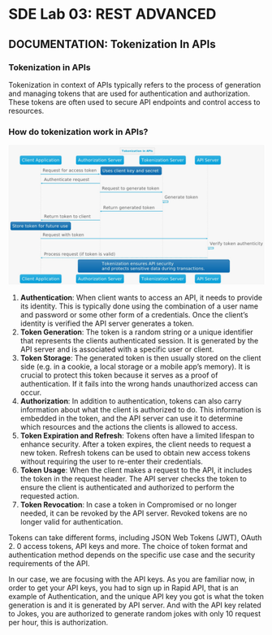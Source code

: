 # SDE Lab 03: REST ADVANCED
## DOCUMENTATION: Tokenization In APIs

### Tokenization in APIs
Tokenization in context of APIs typically refers to the process of generation and managing tokens that are used for authentication and authorization. These tokens are often used to secure API endpoints and control access to resources.

### How do tokenization work in APIs?

![Tokenization in APIs](https://github.com/Yusuke-Sugihara/SDE_LAB3/blob/main/Images/Image_Tokenization.jpg)
1. **Authentication**: When client wants to access an API, it needs to provide its identity. This is typically done using the combination of a user name and password or some other form of a credentials. Once the client’s identity is verified the API server generates a token.
2. **Token Generation**: The token is a random string or a unique identifier that represents the clients authenticated session. It is generated by the API server and is associated with a specific user or client.
3. **Token Storage**: The generated token is then usually stored on the client side (e.g. in a cookie, a local storage or a mobile app’s memory). It is crucial to protect this token because it serves as a proof of authentication. If it fails into the wrong hands unauthorized access can occur.
4. **Authorization**: In addition to authentication, tokens can also carry information about what the client is authorized to do. This information is embedded in the token, and the API server can use it to determine which resources and the actions the clients is allowed to access.
5. **Token Expiration and Refresh**: Tokens often have a limited lifespan to enhance security. After a token expires, the client needs to request a new token. Refresh tokens can be used to obtain new access tokens without requiring the user to re-enter their credentials.
6. **Token Usage**: When the client makes a request to the API, it includes the token in the request header. The API server checks the token to ensure the client is authenticated and authorized to perform the requested action.
7. **Token Revocation**: In case a token in Compromised or no longer needed, it can be revoked by the API server. Revoked tokens are no longer valid for authentication.

Tokens can take different forms, including JSON Web Tokens (JWT), OAuth 2. 0 access tokens, API keys and more. The choice of token format and authentication method depends on the specific use case and the security requirements of the API.

In our case, we are focusing with the API keys. As you are familiar now, in order to get your API keys, you had to sign up in Rapid API, that is an example of Authentication, and the unique API key you got is what the token generation is and it is generated by API server. And with the API key related to Jokes, you are authorized to generate random jokes with only 10 request per hour, this is authorization.
